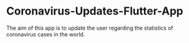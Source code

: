 # Coronavirus-Updates-Flutter-App
The aim of this app is to update the user regarding the statistics of coronavirus cases in the world.
